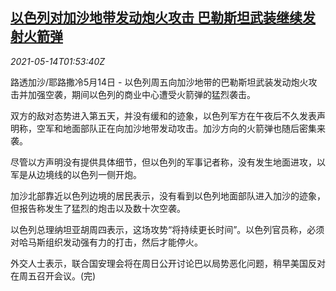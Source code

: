 <!--1620957662000-->
[以色列对加沙地带发动炮火攻击 巴勒斯坦武装继续发射火箭弹](https://cn.reuters.com/article/israel-gaza-air-strikes-0514-idCNKBS2CV04Z)
------

<div><i>2021-05-14T01:53:40Z</i></div><p>路透加沙/耶路撒冷5月14日 - 以色列周五向加沙地带的巴勒斯坦武装发动炮火攻击并加强空袭，期间以色列的商业中心遭受火箭弹的猛烈袭击。</p><p>双方的敌对态势进入第五天，并没有缓和的迹象，以色列军方在午夜后不久发表声明称，空军和地面部队正在向加沙地带发动攻击。加沙方向的火箭弹也随后密集来袭。</p><p>尽管以方声明没有提供具体细节，但以色列的军事记者称，没有发生地面进攻，以军是从边境线的以色列一侧开炮。</p><p>加沙北部靠近以色列边境的居民表示，没有看到以色列地面部队进入加沙的迹象，但报告称发生了猛烈的炮击以及数十次空袭。</p><p>以色列总理纳坦亚胡周四表示，这场攻势“将持续更长时间”。以色列官员称，必须对哈马斯组织发动强有力的打击，然后才能停火。</p><p>外交人士表示，联合国安理会将在周日公开讨论巴以局势恶化问题，稍早美国反对在周五召开会议。(完)</p>
